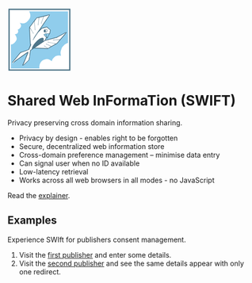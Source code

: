 ![Shared Web InFormaTion](images/swift.128.pxls.100.dpi.png)

# Shared Web InFormaTion (SWIFT) 

Privacy preserving cross domain information sharing.

* Privacy by design - enables right to be forgotten 
* Secure, decentralized web information store 
* Cross-domain preference management – minimise data entry 
* Can signal user when no ID available
* Low-latency retrieval
* Works across all web browsers in all modes - no JavaScript

Read the [explainer](explainer.md).

## Examples

Experience SWIft for publishers consent management.

1.  Visit the [first publisher](https://current-bun.uk) and enter some details.
2.  Visit the [second publisher](https://new-pork-limes.uk) and see the same details appear with only one redirect.
